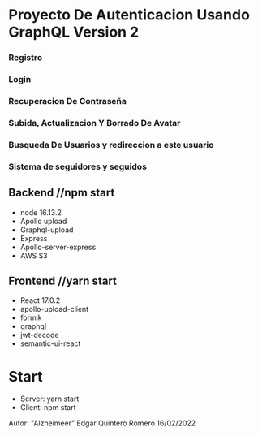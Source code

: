 # Proyecto De Autenticacion Usando GraphQL Version 2

### Registro
### Login
### Recuperacion De Contraseña
### Subida, Actualizacion Y Borrado De Avatar
### Busqueda De Usuarios y redireccion a este usuario
### Sistema de seguidores y seguidos

## Backend //npm start
* node 16.13.2
* Apollo upload
* Graphql-upload
* Express
* Apollo-server-express
* AWS S3 
  

## Frontend //yarn start
* React 17.0.2
* apollo-upload-client
* formik
* graphql
* jwt-decode
* semantic-ui-react


# Start
- Server: yarn start
- Client: npm start


Autor: "Alzheimeer" Edgar Quintero Romero
16/02/2022
